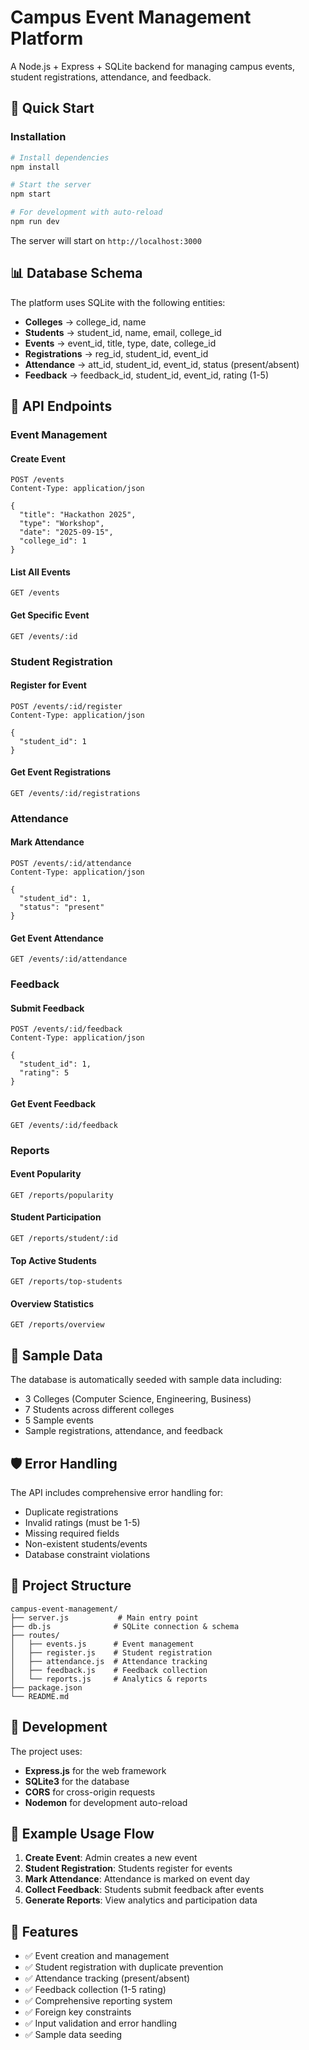# Campus Event Management Platform

A Node.js + Express + SQLite backend for managing campus events, student registrations, attendance, and feedback.

## 🚀 Quick Start

### Installation

```bash
# Install dependencies
npm install

# Start the server
npm start

# For development with auto-reload
npm run dev
```

The server will start on `http://localhost:3000`

## 📊 Database Schema

The platform uses SQLite with the following entities:

- **Colleges** → college_id, name
- **Students** → student_id, name, email, college_id
- **Events** → event_id, title, type, date, college_id
- **Registrations** → reg_id, student_id, event_id
- **Attendance** → att_id, student_id, event_id, status (present/absent)
- **Feedback** → feedback_id, student_id, event_id, rating (1-5)

## 🔗 API Endpoints

### Event Management

#### Create Event
```http
POST /events
Content-Type: application/json

{
  "title": "Hackathon 2025",
  "type": "Workshop",
  "date": "2025-09-15",
  "college_id": 1
}
```

#### List All Events
```http
GET /events
```

#### Get Specific Event
```http
GET /events/:id
```

### Student Registration

#### Register for Event
```http
POST /events/:id/register
Content-Type: application/json

{
  "student_id": 1
}
```

#### Get Event Registrations
```http
GET /events/:id/registrations
```

### Attendance

#### Mark Attendance
```http
POST /events/:id/attendance
Content-Type: application/json

{
  "student_id": 1,
  "status": "present"
}
```

#### Get Event Attendance
```http
GET /events/:id/attendance
```

### Feedback

#### Submit Feedback
```http
POST /events/:id/feedback
Content-Type: application/json

{
  "student_id": 1,
  "rating": 5
}
```

#### Get Event Feedback
```http
GET /events/:id/feedback
```

### Reports

#### Event Popularity
```http
GET /reports/popularity
```

#### Student Participation
```http
GET /reports/student/:id
```

#### Top Active Students
```http
GET /reports/top-students
```

#### Overview Statistics
```http
GET /reports/overview
```

## 🧪 Sample Data

The database is automatically seeded with sample data including:

- 3 Colleges (Computer Science, Engineering, Business)
- 7 Students across different colleges
- 5 Sample events
- Sample registrations, attendance, and feedback

## 🛡️ Error Handling

The API includes comprehensive error handling for:

- Duplicate registrations
- Invalid ratings (must be 1-5)
- Missing required fields
- Non-existent students/events
- Database constraint violations

## 📁 Project Structure

```
campus-event-management/
├── server.js           # Main entry point
├── db.js              # SQLite connection & schema
├── routes/
│   ├── events.js      # Event management
│   ├── register.js    # Student registration
│   ├── attendance.js  # Attendance tracking
│   ├── feedback.js    # Feedback collection
│   └── reports.js     # Analytics & reports
├── package.json
└── README.md
```

## 🔧 Development

The project uses:
- **Express.js** for the web framework
- **SQLite3** for the database
- **CORS** for cross-origin requests
- **Nodemon** for development auto-reload

## 📝 Example Usage Flow

1. **Create Event**: Admin creates a new event
2. **Student Registration**: Students register for events
3. **Mark Attendance**: Attendance is marked on event day
4. **Collect Feedback**: Students submit feedback after events
5. **Generate Reports**: View analytics and participation data

## 🎯 Features

- ✅ Event creation and management
- ✅ Student registration with duplicate prevention
- ✅ Attendance tracking (present/absent)
- ✅ Feedback collection (1-5 rating)
- ✅ Comprehensive reporting system
- ✅ Foreign key constraints
- ✅ Input validation and error handling
- ✅ Sample data seeding
